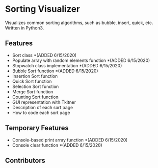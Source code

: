 # Sorting Visualizer

Visualizes common sorting algorithms, such as bubble, insert, quick, etc. Written in Python3.

## Features
  - Sort class *(ADDED 6/15/2020)
  - Populate array with random elements function *(ADDED 6/15/2020)
  - Stopwatch class implementation  *(ADDED 6/15/2020)
  - Bubble Sort function *(ADDED 6/15/2020)
  - Insertion Sort function
  - Quick Sort function
  - Selection Sort function
  - Merge Sort function
  - Counting Sort function
  - GUI representation with Tkitner
  - Description of each sort page
  - How to code each sort page
  
## Temporary Features
  - Console-based print array function *(ADDED 6/15/2020)
  - Console clear function *(ADDED 6/15/2020)

## Contributors
